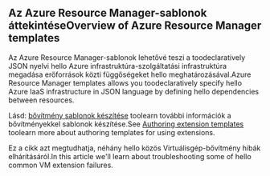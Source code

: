 

## <a name="overview-of-azure-resource-manager-templates"></a><span data-ttu-id="fc8fa-101">Az Azure Resource Manager-sablonok áttekintése</span><span class="sxs-lookup"><span data-stu-id="fc8fa-101">Overview of Azure Resource Manager templates</span></span>
<span data-ttu-id="fc8fa-102">Az Azure Resource Manager-sablonok lehetővé teszi a toodeclaratively JSON nyelvi hello Azure infrastruktúra-szolgáltatási infrastruktúra megadása erőforrások közti függőségeket hello meghatározásával.</span><span class="sxs-lookup"><span data-stu-id="fc8fa-102">Azure Resource Manager templates allows you toodeclaratively specify hello Azure IaaS infrastructure in JSON language by defining hello dependencies between resources.</span></span>

<span data-ttu-id="fc8fa-103">Lásd: [bővítmény sablonok készítése](../articles/virtual-machines/windows/template-description.md?toc=%2fazure%2fvirtual-machines%2fwindows%2ftoc.json) toolearn további információk a bővítményekkel sablonok készítése.</span><span class="sxs-lookup"><span data-stu-id="fc8fa-103">See  [Authoring extension templates](../articles/virtual-machines/windows/template-description.md?toc=%2fazure%2fvirtual-machines%2fwindows%2ftoc.json) toolearn more about authoring templates for using extensions.</span></span>

<span data-ttu-id="fc8fa-104">Ez a cikk azt megtudhatja, néhány hello közös Virtuálisgép-bővítmény hibák elhárításáról.</span><span class="sxs-lookup"><span data-stu-id="fc8fa-104">In this article we'll learn about troubleshooting some of hello common VM extension failures.</span></span>

